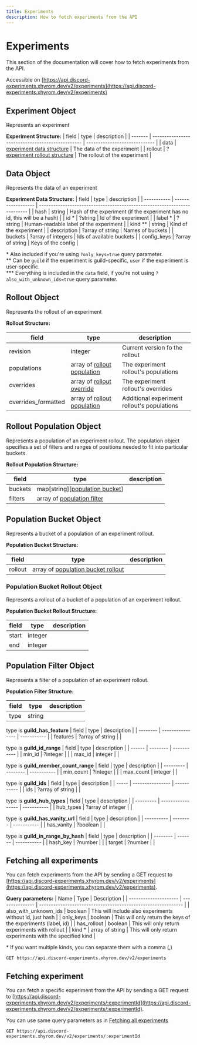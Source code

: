 ```yaml
---
title: Experiments
description: How to fetch experiments from the API
---
```


# Experiments

This section of the documentation will cover how to fetch experiments from the API.

Accessible on [https://api.discord-experiments.xhyrom.dev/v2/experiments](https://api.discord-experiments.xhyrom.dev/v2/experiments)

## Experiment Object

Represents an experiment

**Experiment Structure:**
| field   | type                                             | description                   |
| ------- | ------------------------------------------------ | ----------------------------- |
| data    | [experiment data structure](#data-object)        | The data of the experiment    |
| rollout | ?[experiment rollout structure](#rollout-object) | The rollout of the experiment |

## Data Object

Represents the data of an experiment

**Experiment Data Structure:**
| field       | type               | description                                                               |
| ----------- | ------------------ | ------------------------------------------------------------------------- |
| hash        | string             | Hash of the experiment (if the experiment has no id, this will be a hash) |
| id *        | ?string            | Id of the experiment                                                      |
| label *     | ?string            | Human-readable label of the experiment                                    |
| kind **     | string             | Kind of the experiment                                                    |
| description | ?array of string   | Names of buckets                                                          |
| buckets     | ?array of integers | Ids of available buckets                                                  |
| config_keys | ?array of string   | Keys of the config                                                        |

\* Also included if you're using `?only_keys=true` query parameter.  
\** Can be `guild` if the experiment is guild-specific, `user` if the experiment is user-specific.  
\*** Everything is included in the `data` field, if you're not using `?also_with_unknown_ids=true` query parameter.  

## Rollout Object

Represents the rollout of an experiment

**Rollout Structure:**

| field               | type                                                      | description                                 |
| ------------------- | --------------------------------------------------------- | ------------------------------------------- |
| revision            | integer                                                   | Current version fo the rollout              |
| populations         | array of [rollout population](#rollout-population-object) | The experiment rollout's populations        |
| overrides           | array of [rollout override](#rollout-override-object)     | The experiment rollout's overrides          |
| overrides_formatted | array of [rollout population](#rollout-population-object) | Additional experiment rollout's populations |

## Rollout Population Object

Represents a population of an experiment rollout. The population object specifies a set of filters and ranges of positions needed to fit into particular buckets.

**Rollout Population Structure:**

| field   | type                                                            | description |
| ------- | --------------------------------------------------------------- | ----------- |
| buckets | map\[string\]\[[population bucket](#population-bucket-object)\] |             |
| filters | array of [population filter](#population-filter-object)         |             |

## Population Bucket Object

Represents a bucket of a population of an experiment rollout.

**Population Bucket Structure:**

| field   | type                                                                    | description |
| ------- | ----------------------------------------------------------------------- | ----------- |
| rollout | array of [population bucket rollout](#population-bucket-rollout-object) |             |

### Population Bucket Rollout Object

Represents a rollout of a bucket of a population of an experiment rollout.

**Population Bucket Rollout Structure:**

| field | type    | description |
| ----- | ------- | ----------- |
| start | integer |             |
| end   | integer |             |

## Population Filter Object

Represents a filter of a population of an experiment rollout.

**Population Filter Structure:**

| field | type   | description |
| ----- | ------ | ----------- |
| type  | string |             |

type is **guild_has_feature**
| field    | type             | description |
| -------- | ---------------- | ----------- |
| features | ?array of string |             |

type is **guild_id_range**
| field  | type     | description |
| ------ | -------- | ----------- |
| min_id | ?integer |             |
| max_id | integer  |             |

type is **guild_member_count_range**
| field     | type     | description |
| --------- | -------- | ----------- |
| min_count | ?integer |             |
| max_count | integer  |             |

type is **guild_ids**
| field | type             | description |
| ----- | ---------------- | ----------- |
| ids   | ?array of string |             |

type is **guild_hub_types**
| field     | type              | description |
| --------- | ----------------- | ----------- |
| hub_types | ?array of integer |             |

type is **guild_has_vanity_url**
| field      | type     | description |
| ---------- | -------- | ----------- |
| has_vanity | ?boolean |             |

type is **guild_in_range_by_hash**
| field    | type    | description |
| -------- | ------- | ----------- |
| hash_key | ?number |             |
| target   | ?number |             |

## Fetching all experiments

You can fetch experiments from the API by sending a GET request to [https://api.discord-experiments.xhyrom.dev/v2/experiments](https://api.discord-experiments.xhyrom.dev/v2/experiments).

**Query parameters:**
| Name                  | Type            | Description                                                   |
| --------------------- | --------------- | ------------------------------------------------------------- |
| also_with_unknown_ids | boolean         | This will include also experiments without id, just hash      |
| only_keys             | boolean         | This will only return the keys of the experiments (label, id) |
| has_rollout           | boolean         | This will only return experiments with rollout                |
| kind *                | array of string | This will only return experiments with the specified kind     |

\* If you want multiple kinds, you can separate them with a comma (,)

```
GET https://api.discord-experiments.xhyrom.dev/v2/experiments
```

## Fetching experiment

You can fetch a specific experiment from the API by sending a GET request to [https://api.discord-experiments.xhyrom.dev/v2/experiments/:experimentId](https://api.discord-experiments.xhyrom.dev/v2/experiments/:experimentId).

You can use same query parameters as in [Fetching all experiments](#fetching-all-experiments)

```
GET https://api.discord-experiments.xhyrom.dev/v2/experiments/:experimentId
```

